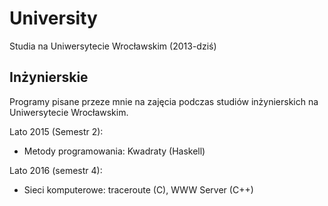 # University

Studia na Uniwersytecie Wrocławskim (2013-dziś)

## Inżynierskie

Programy pisane przeze mnie na zajęcia podczas studiów inżynierskich na Uniwersytecie Wrocławskim.

Lato 2015 (Semestr 2):

- Metody programowania: Kwadraty (Haskell)

Lato 2016 (semestr 4):

- Sieci komputerowe: traceroute (C), WWW Server (C++)

